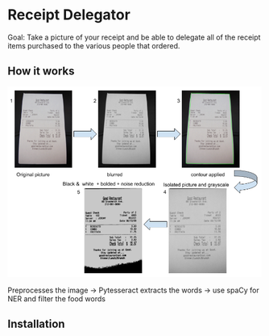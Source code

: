 # Receipt Delegator

Goal: Take a picture of your receipt and be able to delegate all of the receipt items purchased to the various people that ordered.

## How it works

![Receipt Process](./Receipt%20Process.png)

Preprocesses the image -> Pytesseract extracts the words -> use spaCy for NER and filter the food words

## Installation

